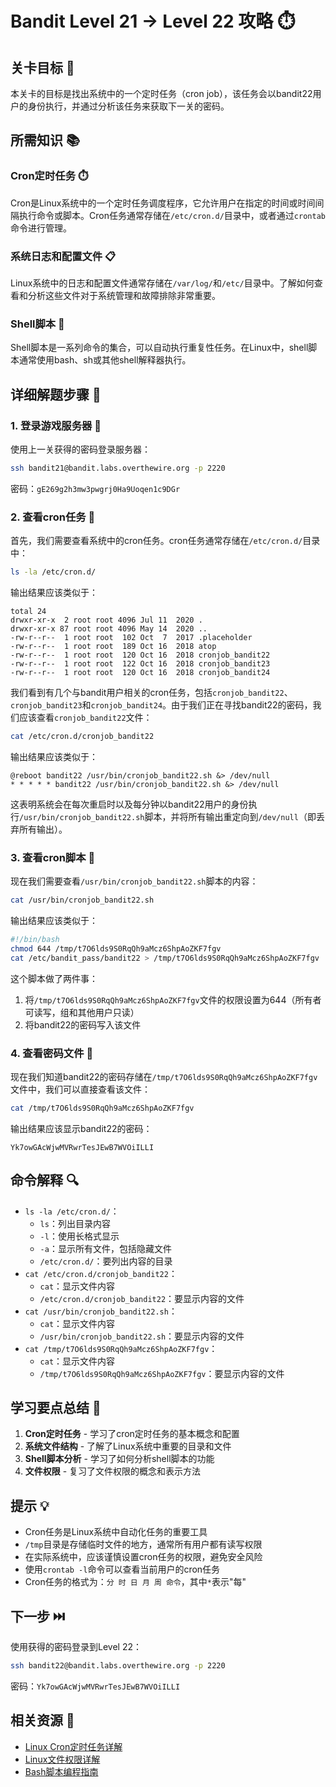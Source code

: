 # Bandit Level 21 → Level 22 攻略 ⏱️

## 关卡目标 🎯

本关卡的目标是找出系统中的一个定时任务（cron job），该任务会以bandit22用户的身份执行，并通过分析该任务来获取下一关的密码。

## 所需知识 📚

### Cron定时任务 ⏱️

Cron是Linux系统中的一个定时任务调度程序，它允许用户在指定的时间或时间间隔执行命令或脚本。Cron任务通常存储在`/etc/cron.d/`目录中，或者通过`crontab`命令进行管理。

### 系统日志和配置文件 📋

Linux系统中的日志和配置文件通常存储在`/var/log/`和`/etc/`目录中。了解如何查看和分析这些文件对于系统管理和故障排除非常重要。

### Shell脚本 📜

Shell脚本是一系列命令的集合，可以自动执行重复性任务。在Linux中，shell脚本通常使用bash、sh或其他shell解释器执行。

## 详细解题步骤 📝

### 1. 登录游戏服务器 🔐

使用上一关获得的密码登录服务器：

```bash
ssh bandit21@bandit.labs.overthewire.org -p 2220
```

密码：`gE269g2h3mw3pwgrj0Ha9Uoqen1c9DGr`

### 2. 查看cron任务 👀

首先，我们需要查看系统中的cron任务。cron任务通常存储在`/etc/cron.d/`目录中：

```bash
ls -la /etc/cron.d/
```

输出结果应该类似于：

```
total 24
drwxr-xr-x  2 root root 4096 Jul 11  2020 .
drwxr-xr-x 87 root root 4096 May 14  2020 ..
-rw-r--r--  1 root root  102 Oct  7  2017 .placeholder
-rw-r--r--  1 root root  189 Oct 16  2018 atop
-rw-r--r--  1 root root  120 Oct 16  2018 cronjob_bandit22
-rw-r--r--  1 root root  122 Oct 16  2018 cronjob_bandit23
-rw-r--r--  1 root root  120 Oct 16  2018 cronjob_bandit24
```

我们看到有几个与bandit用户相关的cron任务，包括`cronjob_bandit22`、`cronjob_bandit23`和`cronjob_bandit24`。由于我们正在寻找bandit22的密码，我们应该查看`cronjob_bandit22`文件：

```bash
cat /etc/cron.d/cronjob_bandit22
```

输出结果应该类似于：

```
@reboot bandit22 /usr/bin/cronjob_bandit22.sh &> /dev/null
* * * * * bandit22 /usr/bin/cronjob_bandit22.sh &> /dev/null
```

这表明系统会在每次重启时以及每分钟以bandit22用户的身份执行`/usr/bin/cronjob_bandit22.sh`脚本，并将所有输出重定向到`/dev/null`（即丢弃所有输出）。

### 3. 查看cron脚本 📜

现在我们需要查看`/usr/bin/cronjob_bandit22.sh`脚本的内容：

```bash
cat /usr/bin/cronjob_bandit22.sh
```

输出结果应该类似于：

```bash
#!/bin/bash
chmod 644 /tmp/t7O6lds9S0RqQh9aMcz6ShpAoZKF7fgv
cat /etc/bandit_pass/bandit22 > /tmp/t7O6lds9S0RqQh9aMcz6ShpAoZKF7fgv
```

这个脚本做了两件事：
1. 将`/tmp/t7O6lds9S0RqQh9aMcz6ShpAoZKF7fgv`文件的权限设置为644（所有者可读写，组和其他用户只读）
2. 将bandit22的密码写入该文件

### 4. 查看密码文件 🔑

现在我们知道bandit22的密码存储在`/tmp/t7O6lds9S0RqQh9aMcz6ShpAoZKF7fgv`文件中，我们可以直接查看该文件：

```bash
cat /tmp/t7O6lds9S0RqQh9aMcz6ShpAoZKF7fgv
```

输出结果应该显示bandit22的密码：

```
Yk7owGAcWjwMVRwrTesJEwB7WVOiILLI
```

## 命令解释 🔍

- `ls -la /etc/cron.d/`：
  - `ls`：列出目录内容
  - `-l`：使用长格式显示
  - `-a`：显示所有文件，包括隐藏文件
  - `/etc/cron.d/`：要列出内容的目录
- `cat /etc/cron.d/cronjob_bandit22`：
  - `cat`：显示文件内容
  - `/etc/cron.d/cronjob_bandit22`：要显示内容的文件
- `cat /usr/bin/cronjob_bandit22.sh`：
  - `cat`：显示文件内容
  - `/usr/bin/cronjob_bandit22.sh`：要显示内容的文件
- `cat /tmp/t7O6lds9S0RqQh9aMcz6ShpAoZKF7fgv`：
  - `cat`：显示文件内容
  - `/tmp/t7O6lds9S0RqQh9aMcz6ShpAoZKF7fgv`：要显示内容的文件

## 学习要点总结 📌

1. **Cron定时任务** - 学习了cron定时任务的基本概念和配置
2. **系统文件结构** - 了解了Linux系统中重要的目录和文件
3. **Shell脚本分析** - 学习了如何分析shell脚本的功能
4. **文件权限** - 复习了文件权限的概念和表示方法

## 提示 💡

- Cron任务是Linux系统中自动化任务的重要工具
- `/tmp`目录是存储临时文件的地方，通常所有用户都有读写权限
- 在实际系统中，应该谨慎设置cron任务的权限，避免安全风险
- 使用`crontab -l`命令可以查看当前用户的cron任务
- Cron任务的格式为：`分 时 日 月 周 命令`，其中`*`表示"每"

## 下一步 ⏭️

使用获得的密码登录到Level 22：

```bash
ssh bandit22@bandit.labs.overthewire.org -p 2220
```

密码：`Yk7owGAcWjwMVRwrTesJEwB7WVOiILLI`

## 相关资源 🔗

- [Linux Cron定时任务详解](./resource/level21→level22/Linux_Cron定时任务详解.md)
- [Linux文件权限详解](./resource/level21→level22/Linux文件权限详解.md)
- [Bash脚本编程指南](./resource/level21→level22/Bash脚本编程指南.md)
